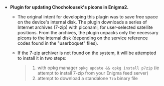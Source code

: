 
+ **Plugin for updating Chocholousek's picons in Enigma2.**

    - The original intent for developing this plugin was to save free space on the device's internal disk. The plugin downloads a series of Internet archives (7-zip) with piconami, for user-selected satellite positions. From the archives, the plugin unpacks only the necessary picons to the internal disk (depending on the service reference codes found in the "userboquet" files).

    - If the 7-zip archiver is not found on the system, it will be attempted to install it in two steps:
      >   1. with opkg manager `opkg update && opkg install p7zip` (ie attempt to install 7-zip from your Enigma feed server)
      >   2. attempt to download a standalone `7za` binary file

